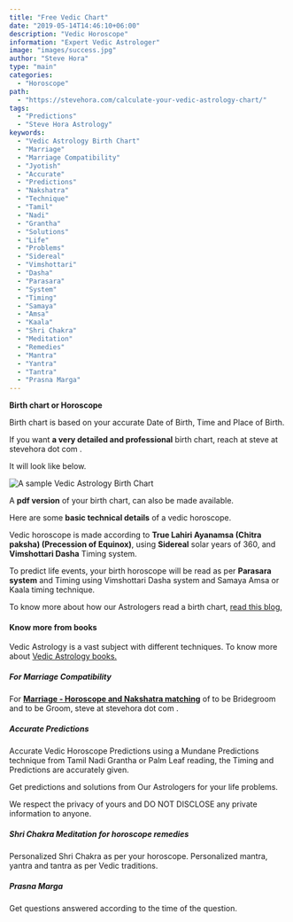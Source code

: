 ```yaml
---
title: "Free Vedic Chart"
date: "2019-05-14T14:46:10+06:00"
description: "Vedic Horoscope"
information: "Expert Vedic Astrologer"
image: "images/success.jpg"
author: "Steve Hora"
type: "main"
categories: 
  - "Horoscope"
path:
  - "https://stevehora.com/calculate-your-vedic-astrology-chart/"
tags:
  - "Predictions"
  - "Steve Hora Astrology"
keywords:
  - "Vedic Astrology Birth Chart"
  - "Marriage"
  - "Marriage Compatibility"
  - "Jyotish"
  - "Accurate"
  - "Predictions"
  - "Nakshatra"
  - "Technique"
  - "Tamil"
  - "Nadi"
  - "Grantha"
  - "Solutions"
  - "Life"
  - "Problems"
  - "Sidereal"
  - "Vimshottari"
  - "Dasha"
  - "Parasara"
  - "System"
  - "Timing"
  - "Samaya"
  - "Amsa"
  - "Kaala"
  - "Shri Chakra"
  - "Meditation"
  - "Remedies"
  - "Mantra"
  - "Yantra"
  - "Tantra"
  - "Prasna Marga"  
---
```


**Birth chart or Horoscope**

Birth chart is based on your accurate Date of Birth, Time and Place of Birth.

If you want **a very detailed and professional** birth chart, reach at  steve at stevehora dot com .

It will look like below.

![A sample Vedic Astrology Birth Chart](/images/birth-chart.png)

A **pdf version** of your birth chart, can also be made available.

Here are some **basic technical details** of a vedic horoscope.

Vedic horoscope is made according to **True Lahiri Ayanamsa (Chitra paksha) (Precession of Equinox)**,
using **Sidereal** solar years of 360, and **Vimshottari Dasha** Timing system.

To predict life events, your birth horoscope will be read as per **Parasara system** and Timing
using Vimshottari Dasha system and Samaya Amsa or Kaala timing technique.

To know more about how our Astrologers read a birth chart, [read this blog, ](/articles/birth-chart/)
 
#### Know more from books

Vedic Astrology is a vast subject with different techniques. To know more about [Vedic Astrology books. ](/articles/vedic-astrology-books/)

##### For Marriage Compatibility

For **[Marriage - Horoscope and Nakshatra matching](/articles/marriage-compatibility/)** of to be Bridegroom and to be Groom,  steve at stevehora dot com .

##### Accurate Predictions

Accurate Vedic Horoscope Predictions using a Mundane Predictions technique from Tamil Nadi Grantha or Palm Leaf reading,
the Timing and Predictions are accurately given.

Get predictions and solutions from Our Astrologers for your life problems.

We respect the privacy of yours and DO NOT DISCLOSE any private information to anyone.

##### Shri Chakra Meditation for horoscope remedies
Personalized Shri Chakra as per your horoscope. Personalized mantra, yantra and tantra as per Vedic traditions.

##### Prasna Marga
Get questions answered according to the time of the question.
